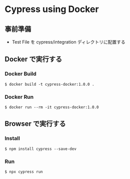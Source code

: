 # Cypress using Docker

## 事前準備
- Test File を cypress/integration ディレクトリに配置する

## Docker で実行する

### Docker Build
```shell-session
$ docker build -t cypress-docker:1.0.0 .
```

### Docker Run
```shell-session
$ docker run --rm -it cypress-docker:1.0.0
```

## Browser で実行する

### Install
```shell-session
$ npm install cypress --save-dev
```

### Run
```shell-session
$ npx cypress run
```
